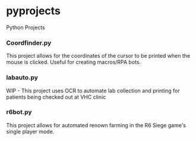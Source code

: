 # pyprojects
Python Projects

### Coordfinder.py
  This project allows for the coordinates of the cursor to be printed when the mouse is clicked. Useful for creating macros/RPA bots.
  
### labauto.py
  WIP - This project uses OCR to automate lab collection and printing for patients being checked out at VHC clinic

### r6bot.py
  This project allows for automated renown farming in the R6 Siege game's single player mode.
